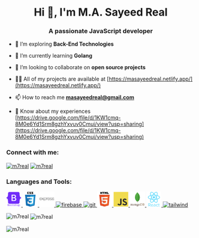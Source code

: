 <h1 align="center">Hi 👋, I'm M.A. Sayeed Real</h1>
<h3 align="center">A passionate JavaScript developer</h3>

- 🔭 I’m exploring **Back-End Technologies**

- 🌱 I’m currently learning **Golang**

- 👯 I’m looking to collaborate on **open source projects**

- 👨‍💻 All of my projects are available at [https://masayeedreal.netlify.app/](https://masayeedreal.netlify.app/)

- 📫 How to reach me **masayeedreal@gmail.com**

- 📄 Know about my experiences [https://drive.google.com/file/d/1KW1cmq-8M0e6Yd1Srm8gzhYxvuv0Cmui/view?usp=sharing](https://drive.google.com/file/d/1KW1cmq-8M0e6Yd1Srm8gzhYxvuv0Cmui/view?usp=sharing)

<h3 align="left">Connect with me:</h3>
<p align="left">
<a href="https://linkedin.com/in/m7real" target="blank"><img align="center" src="https://raw.githubusercontent.com/rahuldkjain/github-profile-readme-generator/master/src/images/icons/Social/linked-in-alt.svg" alt="m7real" height="30" width="40" /></a>
<a href="https://fb.com/m7real" target="blank"><img align="center" src="https://raw.githubusercontent.com/rahuldkjain/github-profile-readme-generator/master/src/images/icons/Social/facebook.svg" alt="m7real" height="30" width="40" /></a>
</p>

<h3 align="left">Languages and Tools:</h3>
<p align="left"> <a href="https://getbootstrap.com" target="_blank" rel="noreferrer"> <img src="https://raw.githubusercontent.com/devicons/devicon/master/icons/bootstrap/bootstrap-plain-wordmark.svg" alt="bootstrap" width="40" height="40"/> </a> <a href="https://www.w3schools.com/css/" target="_blank" rel="noreferrer"> <img src="https://raw.githubusercontent.com/devicons/devicon/master/icons/css3/css3-original-wordmark.svg" alt="css3" width="40" height="40"/> </a> <a href="https://expressjs.com" target="_blank" rel="noreferrer"> <img src="https://raw.githubusercontent.com/devicons/devicon/master/icons/express/express-original-wordmark.svg" alt="express" width="40" height="40"/> </a> <a href="https://firebase.google.com/" target="_blank" rel="noreferrer"> <img src="https://www.vectorlogo.zone/logos/firebase/firebase-icon.svg" alt="firebase" width="40" height="40"/> </a> <a href="https://git-scm.com/" target="_blank" rel="noreferrer"> <img src="https://www.vectorlogo.zone/logos/git-scm/git-scm-icon.svg" alt="git" width="40" height="40"/> </a> <a href="https://www.w3.org/html/" target="_blank" rel="noreferrer"> <img src="https://raw.githubusercontent.com/devicons/devicon/master/icons/html5/html5-original-wordmark.svg" alt="html5" width="40" height="40"/> </a> <a href="https://developer.mozilla.org/en-US/docs/Web/JavaScript" target="_blank" rel="noreferrer"> <img src="https://raw.githubusercontent.com/devicons/devicon/master/icons/javascript/javascript-original.svg" alt="javascript" width="40" height="40"/> </a> <a href="https://www.mongodb.com/" target="_blank" rel="noreferrer"> <img src="https://raw.githubusercontent.com/devicons/devicon/master/icons/mongodb/mongodb-original-wordmark.svg" alt="mongodb" width="40" height="40"/> </a> <a href="https://reactjs.org/" target="_blank" rel="noreferrer"> <img src="https://raw.githubusercontent.com/devicons/devicon/master/icons/react/react-original-wordmark.svg" alt="react" width="40" height="40"/> </a> <a href="https://tailwindcss.com/" target="_blank" rel="noreferrer"> <img src="https://www.vectorlogo.zone/logos/tailwindcss/tailwindcss-icon.svg" alt="tailwind" width="40" height="40"/> </a> </p>

<p><img align="left" src="https://github-readme-stats.vercel.app/api/top-langs?username=m7real&show_icons=true&locale=en&layout=compact" alt="m7real" /></p>

<p>&nbsp;<img align="center" src="https://github-readme-stats.vercel.app/api?username=m7real&show_icons=true&locale=en" alt="m7real" /></p>

<p><img align="center" src="https://github-readme-streak-stats.herokuapp.com/?user=m7real&" alt="m7real" /></p>
